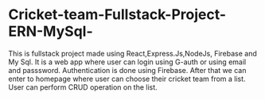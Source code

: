 # Cricket-team-Fullstack-Project-ERN-MySql-
This is fullstack project made using React,Express.Js,NodeJs, Firebase and My Sql. It is a web app where user can login using G-auth or using email and passsword. Authentication is done using Firebase. After that we can enter to homepage where user can choose their cricket team from a list. User can perform CRUD operation on the list.
